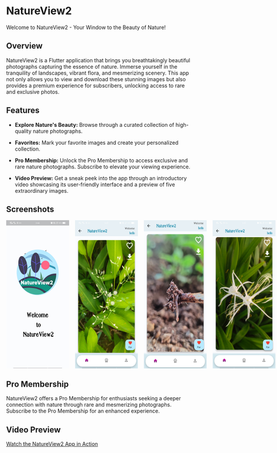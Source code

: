 # NatureView2

Welcome to NatureView2 - Your Window to the Beauty of Nature!

## Overview

NatureView2 is a Flutter application that brings you breathtakingly beautiful photographs capturing the essence of nature. Immerse yourself in the tranquility of landscapes, vibrant flora, and mesmerizing scenery. This app not only allows you to view and download these stunning images but also provides a premium experience for subscribers, unlocking access to rare and exclusive photos.

## Features

- **Explore Nature's Beauty:** Browse through a curated collection of high-quality nature photographs.
  
- **Favorites:** Mark your favorite images and create your personalized collection.
  
- **Pro Membership:** Unlock the Pro Membership to access exclusive and rare nature photographs. Subscribe to elevate your viewing experience.
  
- **Video Preview:** Get a sneak peek into the app through an introductory video showcasing its user-friendly interface and a preview of five extraordinary images.

## Screenshots

<div style="display: flex; gap: 16px;">
  <img src="assets/Screenshot1.jpg" alt="Screenshot 1" width="170" height="400">
  <img src="assets/Screenshot2.jpg" alt="Screenshot 2" width="170" height="400">
  <img src="assets/Screenshot3.jpg" alt="Screenshot 3" width="170" height="400">
  <img src="assets/Screenshot4.jpg" alt="Screenshot 4" width="170" height="400">
  <img src="assets/Screenshot5.jpg" alt="Screenshot 5" width="170" height="400">
</div>

## Pro Membership

NatureView2 offers a Pro Membership for enthusiasts seeking a deeper connection with nature through rare and mesmerizing photographs. Subscribe to the Pro Membership for an enhanced experience.

## Video Preview

[Watch the NatureView2 App in Action](assets/videomain.mp4)
